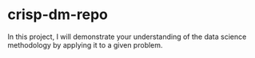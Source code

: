# crisp-dm-repo
In this project, I will demonstrate your understanding of the data science methodology by applying it to a given problem. 
